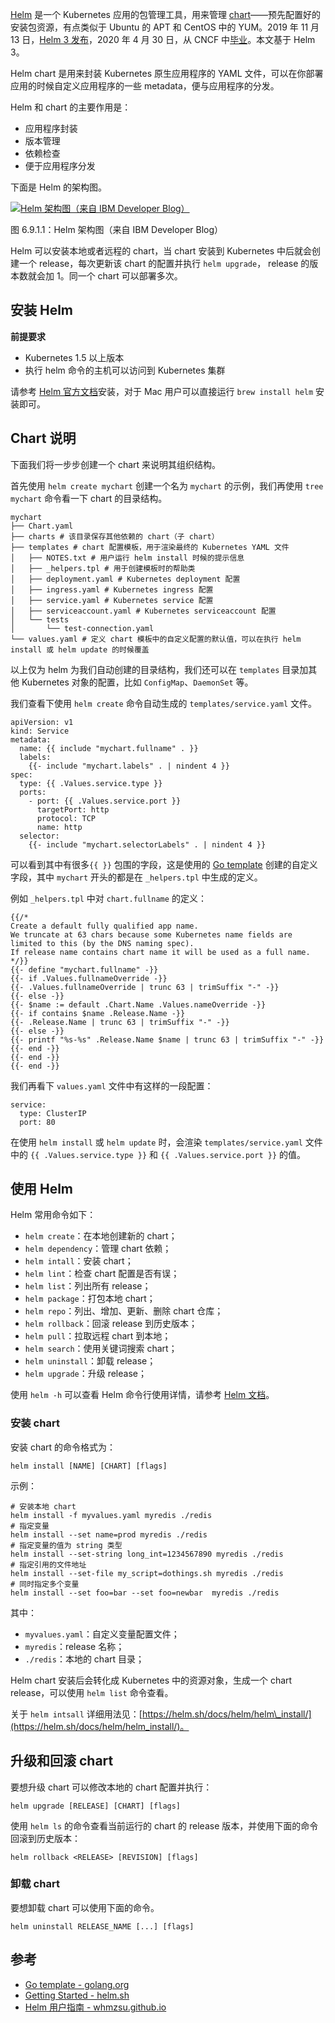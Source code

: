[Helm](http://helm.sh/) 是一个 Kubernetes 应用的包管理工具，用来管理 [chart](https://github.com/helm/charts)——预先配置好的安装包资源，有点类似于 Ubuntu 的 APT 和 CentOS 中的 YUM。2019 年 11 月 13 日，[Helm 3 发布](https://helm.sh/blog/helm-3-released/)，2020 年 4 月 30 日，从 CNCF 中[毕业](https://helm.sh/blog/celebrating-helms-cncf-graduation/)。本文基于 Helm 3。

Helm chart 是用来封装 Kubernetes 原生应用程序的 YAML 文件，可以在你部署应用的时候自定义应用程序的一些 metadata，便与应用程序的分发。

Helm 和 chart 的主要作用是：

-   应用程序封装
-   版本管理
-   依赖检查
-   便于应用程序分发

下面是 Helm 的架构图。

[![Helm 架构图（来自 IBM Developer Blog）](https://jimmysong.io/kubernetes-handbook/images/helm-chart.png)](https://jimmysong.io/kubernetes-handbook/images/helm-chart.png)

图 6.9.1.1：Helm 架构图（来自 IBM Developer Blog）

Helm 可以安装本地或者远程的 chart，当 chart 安装到 Kubernetes 中后就会创建一个 release，每次更新该 chart 的配置并执行 `helm upgrade`， release 的版本数就会加 1。同一个 chart 可以部署多次。

## 安装 Helm

**前提要求**

-   Kubernetes 1.5 以上版本
-   执行 helm 命令的主机可以访问到 Kubernetes 集群

请参考 [Helm 官方文档](https://helm.sh/docs/intro/install/)安装，对于 Mac 用户可以直接运行 `brew install helm` 安装即可。

## Chart 说明

下面我们将一步步创建一个 chart 来说明其组织结构。

首先使用 `helm create mychart` 创建一个名为 `mychart` 的示例，我们再使用 `tree mychart` 命令看一下 chart 的目录结构。

```
mychart
├── Chart.yaml
├── charts # 该目录保存其他依赖的 chart（子 chart）
├── templates # chart 配置模板，用于渲染最终的 Kubernetes YAML 文件
│   ├── NOTES.txt # 用户运行 helm install 时候的提示信息
│   ├── _helpers.tpl # 用于创建模板时的帮助类
│   ├── deployment.yaml # Kubernetes deployment 配置
│   ├── ingress.yaml # Kubernetes ingress 配置
│   ├── service.yaml # Kubernetes service 配置
│   ├── serviceaccount.yaml # Kubernetes serviceaccount 配置
│   └── tests
│       └── test-connection.yaml
└── values.yaml # 定义 chart 模板中的自定义配置的默认值，可以在执行 helm install 或 helm update 的时候覆盖
```

以上仅为 helm 为我们自动创建的目录结构，我们还可以在 `templates` 目录加其他 Kubernetes 对象的配置，比如 `ConfigMap`、`DaemonSet` 等。

我们查看下使用 `helm create` 命令自动生成的 `templates/service.yaml` 文件。

```
apiVersion: v1
kind: Service
metadata:
  name: {{ include "mychart.fullname" . }}
  labels:
    {{- include "mychart.labels" . | nindent 4 }}
spec:
  type: {{ .Values.service.type }}
  ports:
    - port: {{ .Values.service.port }}
      targetPort: http
      protocol: TCP
      name: http
  selector:
    {{- include "mychart.selectorLabels" . | nindent 4 }}
```

可以看到其中有很多`{{ }}` 包围的字段，这是使用的 [Go template](https://golang.org/pkg/text/template/) 创建的自定义字段，其中 `mychart` 开头的都是在 `_helpers.tpl` 中生成的定义。

例如 `_helpers.tpl` 中对 `chart.fullname` 的定义：

```
{{/*
Create a default fully qualified app name.
We truncate at 63 chars because some Kubernetes name fields are limited to this (by the DNS naming spec).
If release name contains chart name it will be used as a full name.
*/}}
{{- define "mychart.fullname" -}}
{{- if .Values.fullnameOverride -}}
{{- .Values.fullnameOverride | trunc 63 | trimSuffix "-" -}}
{{- else -}}
{{- $name := default .Chart.Name .Values.nameOverride -}}
{{- if contains $name .Release.Name -}}
{{- .Release.Name | trunc 63 | trimSuffix "-" -}}
{{- else -}}
{{- printf "%s-%s" .Release.Name $name | trunc 63 | trimSuffix "-" -}}
{{- end -}}
{{- end -}}
{{- end -}}
```

我们再看下 `values.yaml` 文件中有这样的一段配置：

```
service:
  type: ClusterIP
  port: 80
```

在使用 `helm install` 或 `helm update` 时，会渲染 `templates/service.yaml` 文件中的 `{{ .Values.service.type }}` 和 `{{ .Values.service.port }}` 的值。

## 使用 Helm

Helm 常用命令如下：

-   `helm create`：在本地创建新的 chart；
-   `helm dependency`：管理 chart 依赖；
-   `helm intall`：安装 chart；
-   `helm lint`：检查 chart 配置是否有误；
-   `helm list`：列出所有 release；
-   `helm package`：打包本地 chart；
-   `helm repo`：列出、增加、更新、删除 chart 仓库；
-   `helm rollback`：回滚 release 到历史版本；
-   `helm pull`：拉取远程 chart 到本地；
-   `helm search`：使用关键词搜索 chart；
-   `helm uninstall`：卸载 release；
-   `helm upgrade`：升级 release；

使用 `helm -h` 可以查看 Helm 命令行使用详情，请参考 [Helm 文档](https://helm.sh/docs/helm/helm/)。

### 安装 chart

安装 chart 的命令格式为：

```
helm install [NAME] [CHART] [flags]
```

示例：

```
# 安装本地 chart
helm install -f myvalues.yaml myredis ./redis
# 指定变量
helm install --set name=prod myredis ./redis
# 指定变量的值为 string 类型
helm install --set-string long_int=1234567890 myredis ./redis
# 指定引用的文件地址
helm install --set-file my_script=dothings.sh myredis ./redis
# 同时指定多个变量
helm install --set foo=bar --set foo=newbar  myredis ./redis
```

其中：

-   `myvalues.yaml`：自定义变量配置文件；
-   `myredis`：release 名称；
-   `./redis`：本地的 chart 目录；

Helm chart 安装后会转化成 Kubernetes 中的资源对象，生成一个 chart release，可以使用 `helm list` 命令查看。

关于 `helm intsall` 详细用法见：[https://helm.sh/docs/helm/helm\_install/](https://helm.sh/docs/helm/helm_install/)。

## 升级和回滚 chart

要想升级 chart 可以修改本地的 chart 配置并执行：

```
helm upgrade [RELEASE] [CHART] [flags]
```

使用 `helm ls` 的命令查看当前运行的 chart 的 release 版本，并使用下面的命令回滚到历史版本：

```
helm rollback <RELEASE> [REVISION] [flags]
```

### 卸载 chart

要想卸载 chart 可以使用下面的命令。

```
helm uninstall RELEASE_NAME [...] [flags]
```

## 参考

-   [Go template - golang.org](https://golang.org/pkg/text/template/)
-   [Getting Started - helm.sh](https://helm.sh/docs/chart_template_guide/getting_started/)
-   [Helm 用户指南 - whmzsu.github.io](https://whmzsu.github.io/helm-doc-zh-cn/)